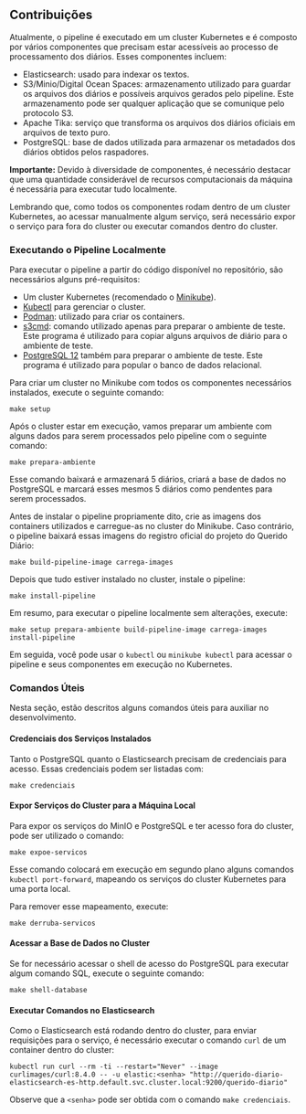 ## Contribuições

Atualmente, o pipeline é executado em um cluster Kubernetes e é composto por
vários componentes que precisam estar acessíveis ao processo de processamento
dos diários. Esses componentes incluem:

- Elasticsearch: usado para indexar os textos.
- S3/Minio/Digital Ocean Spaces: armazenamento utilizado para guardar os
  arquivos dos diários e possíveis arquivos gerados pelo pipeline. Este
  armazenamento pode ser qualquer aplicação que se comunique pelo protocolo S3.
- Apache Tika: serviço que transforma os arquivos dos diários oficiais em
  arquivos de texto puro.
- PostgreSQL: base de dados utilizada para armazenar os metadados dos diários
  obtidos pelos raspadores.

**Importante:** Devido à diversidade de componentes, é necessário destacar que
uma quantidade considerável de recursos computacionais da máquina é necessária
para executar tudo localmente.

Lembrando que, como todos os componentes rodam dentro de um cluster Kubernetes,
ao acessar manualmente algum serviço, será necessário expor o serviço para fora
do cluster ou executar comandos dentro do cluster.

### Executando o Pipeline Localmente

Para executar o pipeline a partir do código disponível no repositório, são
necessários alguns pré-requisitos:

- Um cluster Kubernetes (recomendado o
  [Minikube](https://minikube.sigs.k8s.io/docs/)).
- [Kubectl](https://kubernetes.io/pt-br/docs/tasks/tools/#kubectl) para gerenciar o cluster.
- [Podman](https://podman.io/getting-started/installation): utilizado para
  criar os containers.
- [s3cmd](https://github.com/s3tools/s3cmd): comando utilizado apenas para preparar o ambiente de teste. Este programa é utilizado para copiar alguns arquivos de diário para o ambiente de
  teste.
- [PostgreSQL 12](https://www.postgresql.org/download/) também para preparar o ambiente de teste. Este programa é utilizado para popular o banco de dados relacional.

Para criar um cluster no Minikube com todos os componentes necessários
instalados, execute o seguinte comando:

```console
make setup
```

Após o cluster estar em execução, vamos preparar um ambiente com alguns dados
para serem processados pelo pipeline com o seguinte comando:

```console
make prepara-ambiente
```

Esse comando baixará e armazenará 5 diários, criará a base de dados no
PostgreSQL e marcará esses mesmos 5 diários como pendentes para serem
processados.

Antes de instalar o pipeline propriamente dito, crie as imagens dos containers
utilizados e carregue-as no cluster do Minikube. Caso contrário, o pipeline
baixará essas imagens do registro oficial do projeto do Querido Diário:

```console
make build-pipeline-image carrega-images
```

Depois que tudo estiver instalado no cluster, instale o pipeline:

```console
make install-pipeline
```

Em resumo, para executar o pipeline localmente sem alterações, execute:

```console
make setup prepara-ambiente build-pipeline-image carrega-images install-pipeline
```

Em seguida, você pode usar o `kubectl` ou `minikube kubectl` para acessar o
pipeline e seus componentes em execução no Kubernetes.

### Comandos Úteis

Nesta seção, estão descritos alguns comandos úteis para auxiliar no
desenvolvimento.

#### Credenciais dos Serviços Instalados

Tanto o PostgreSQL quanto o Elasticsearch precisam de credenciais para acesso.
Essas credenciais podem ser listadas com:

```console
make credenciais
```

#### Expor Serviços do Cluster para a Máquina Local

Para expor os serviços do MinIO e PostgreSQL e ter acesso fora do cluster, pode
ser utilizado o comando:

```console
make expoe-servicos
```

Esse comando colocará em execução em segundo plano alguns comandos `kubectl
port-forward`, mapeando os serviços do cluster Kubernetes para uma porta local.

Para remover esse mapeamento, execute:

```console
make derruba-servicos
```

#### Acessar a Base de Dados no Cluster

Se for necessário acessar o shell de acesso do PostgreSQL para executar algum
comando SQL, execute o seguinte comando:

```console
make shell-database
```

#### Executar Comandos no Elasticsearch

Como o Elasticsearch está rodando dentro do cluster, para enviar requisições
para o serviço, é necessário executar o comando `curl` de um container dentro
do cluster:

```console
kubectl run curl --rm -ti --restart="Never" --image curlimages/curl:8.4.0 -- -u elastic:<senha> "http://querido-diario-elasticsearch-es-http.default.svc.cluster.local:9200/querido-diario"
```

Observe que a `<senha>` pode ser obtida com o comando `make credenciais`.

